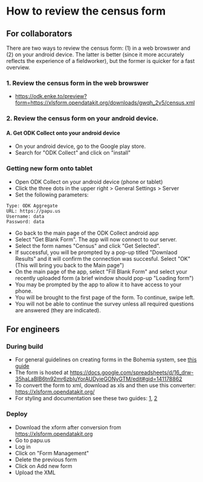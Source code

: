 # How to review the census form

## For collaborators

There are two ways to review the census form: (1) in a web browswer and (2) on your android device. The latter is better (since it more accurately reflects the experience of a fieldworker), but the former is quicker for a fast overview.

### 1. Review the census form in the web browswer
- https://odk.enke.to/preview?form=https://xlsform.opendatakit.org/downloads/gwqh_2v5/census.xml

### 2. Review the census form on your android device.

#### A. Get ODK Collect onto your android device

- On your android device, go to the Google play store.
- Search for "ODK Collect" and click on "install"

### Getting new form onto tablet

- Open ODK Collect on your android device (phone or tablet)
- Click the three dots in the upper right > General Settings > Server
- Set the following parameters:
```
Type: ODK Aggregate
URL: https://papu.us
Username: data
Password: data
```
- Go back to the main page of the ODK Collect android app
- Select "Get Blank Form". The app will now connect to our server.
- Select the form names "Census" and click "Get Selected".
- If successful, you will be prompted by a pop-up titled "Downlaod Results" and it will confirm the connection was succesful. Select "OK" (This will bring you back to the Main page")
- On the main page of the app, select "Fill Blank Form" and select your recently uploaded form (a brief window should pop-up "Loading form")
- You may be prompted by the app to allow it to have access to your phone.
- You will be brought to the first page of the form. To continue, swipe left. 
- You will not be able to continue the survey unless all required questions are answered (they are indicated).


## For engineers

### During build

- For general guidelines on creating forms in the Bohemia system, see [this guide](guide_forms.md)  
- The form is hosted at https://docs.google.com/spreadsheets/d/16_drw-35haLaBlB6tn92mr6zbIuYorAUDyieGONyGTM/edit#gid=141178862  
- To convert the form to xml, download as xls and then use this converter: https://xlsform.opendatakit.org/
- For styling and documentation see these two guides: [1](https://docs.opendatakit.org/form-styling/), [2](https://xlsform.org/en/)

### Deploy

- Download the xform after conversion from https://xlsform.opendatakit.org
- Go to papu.us  
- Log in  
- Click on "Form Management"  
- Delete the previous form  
- Click on Add new form
- Upload the XML  
